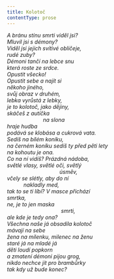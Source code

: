 ```yaml
---
title: Kolotoč
contentType: prose
---
```


_A bránu stínu smrti viděl jsi?  
Mluvil jsi s démony?  
Viděl jsi jejich svítivé obličeje,  
rudé zuby?  
Démoni tančí na lebce snu  
která roste ze srdce.  
_Opustit všecko!_  
Opustit sebe a najít si  
někoho jiného,  
svůj obraz v druhém,  
lebka vyrůstá z lebky,  
je to kolotoč, jako dějiny,  
skáčeš z autíčka  
                        na slona  
hraje hudba  
podává se klobása a cukrová vata.  
Sedíš na bílém koníku,  
na černém koníku sedíš ty před pěti lety  
na kohoutu je ona.  
Co na ní vidíš? Prázdná nádoba,  
světlé vlasy, světlé oči, světlý  
                                   úsměv,  
včely se slétly, aby do ní  
           nakladly med,  
tak to se ti líbí? V masce přichází  
smrtka,  
ne, je to jen maska  
                                    smrti,  
ale kde je tedy ona?  
Všechna naše já obsadila kolotoč  
mávají na sebe  
žena na milenku, milenec na ženu  
staré já na mladé já  
děti loudí popkorn  
a zmatení démoni pijou grog,  
nikdo nechce jít pro brambůrky  
tak kdy už bude konec?_
